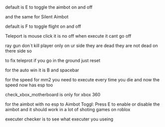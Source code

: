 default is E to toggle the aimbot on and off

and the same for Silent Aimbot

default is F to toggle flight on and off

Teleport is mouse click it is no off when execute it cant go off


ray gun don`t kill player only on ur side they are dead they are not dead on there side so


to fix teleprot if you go in the ground just reset

for the auto win it is B and spacebar

for the speed for mm2 you need to execute every time you die and now the speed now has esp too 

check_xbox_motherboard is only for xbox 360

for the aimbot with no esp to Aimbot Toggl: Press E to enable or disable the aimbot and it should work in a lot of shoting games on roblox

executer checker is to see what executer you useing
